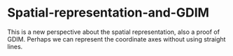 # Spatial-representation-and-GDIM
This is a new perspective about the spatial representation, also a proof of GDIM.
Perhaps we can represent the coordinate axes without using straight lines.
